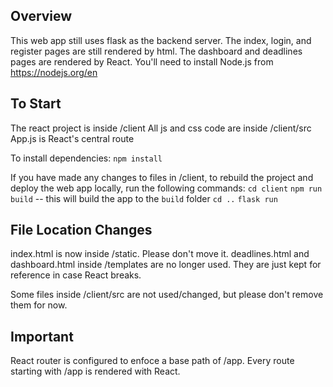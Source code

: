 ## Overview
This web app still uses flask as the backend server.
The index, login, and register pages are still rendered by html.
The dashboard and deadlines pages are rendered by React.
You'll need to install Node.js from https://nodejs.org/en

## To Start
The react project is inside /client
All js and css code are inside /client/src
App.js is React's central route 

To install dependencies:
`npm install`

If you have made any changes to files in /client, to rebuild the project and deploy the web app locally,
run the following commands:
`cd client`
`npm run build` -- this will build the app to the `build` folder
`cd ..`
`flask run`

## File Location Changes
index.html is now inside /static. Please don't move it.
deadlines.html and dashboard.html inside /templates are no longer used. 
They are just kept for reference in case React breaks.

Some files inside /client/src are not used/changed, but please don't remove them for now. 

## Important
React router is configured to enfoce a base path of /app.
Every route starting with /app is rendered with React.




